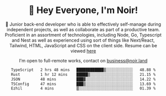 <div align="center">

<h1 align="center">👋 Hey Everyone, I'm Noir! </h1>
  
<p>
  
 🎉 Junior back-end developer who is able to effectively self-manage during independent projects, as well as collaborate as part of a productive team. Proficient in an assortment of technologies, including Node, Go, Typescript and Nest as well as experienced using sort of things like Next/React, Tailwind, HTML, JavaScript and CSS on the client side. Resume can be viewed [here](https://cdn.noir.land/resume)

</p>
   
<p align="center">

  I'm open to full-remote works, contact on [business@noir.land](mailto:business@noir.land) 
 
 </p>
   

  
<!--START_SECTION:waka-->

```txt
TypeScript   2 hrs 48 mins   ████████████▒░░░░░░░░░░░░   48.88 %
Rust         1 hr 12 mins    █████▒░░░░░░░░░░░░░░░░░░░   21.15 %
JSON         48 mins         ███▓░░░░░░░░░░░░░░░░░░░░░   14.22 %
TSConfig     47 mins         ███▒░░░░░░░░░░░░░░░░░░░░░   13.69 %
Ezhil        4 mins          ▒░░░░░░░░░░░░░░░░░░░░░░░░   01.39 %
```

<!--END_SECTION:waka-->
